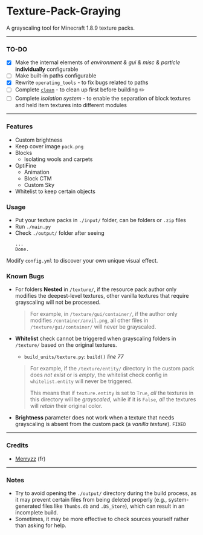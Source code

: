 # Texture-Pack-Graying
A grayscaling tool for Minecraft 1.8.9 texture packs.

------------
### TO-DO
- [x] Make the internal elements of *environment & gui & misc & particle* **individually** configurable 
- [ ] Make built-in paths configurable
- [x] Rewrite `operating_tools` - to fix bugs related to paths
- [ ] Complete [`clean`](https://github.com/eofitg/Texture-Pack-Cleaner) - to clean up first before building ✏️
- [ ] Complete *isolation system* - to enable the separation of block textures and held item textures into different modules

---
### Features
- Custom brightness
- Keep cover image `pack.png`
- Blocks
  - Isolating wools and carpets
- OptiFine
  - Animation
  - Block CTM
  - Custom Sky
- Whitelist to keep certain objects

### Usage
* Put your texture packs in `./input/` folder, can be folders or `.zip` files
* Run `./main.py` 
* Check `./output/` folder after seeing
  ```
  ...
  Done.
  ```
Modify `config.yml` to discover your own unique visual effect.

### Known Bugs
- For folders **Nested** in `/texture/`, if the resource pack author only modifies the deepest-level textures, other vanilla textures that require grayscaling will not be processed. 

  > For example, in `/texture/gui/container/`, if the author only modifies `/container/anvil.png`, all other files in `/texture/gui/container/` will never be grayscaled.
- **Whitelist** check cannot be triggered when grayscaling folders in `/texture/` based on the original textures.
  - `build_units/texture.py`: `build()` _line 77_
  
  > For example, if the `/texture/entity/` directory in the custom pack does _not exist_ or is _empty_, the whitelist check config in `whitelist.entity` will never be triggered. 
  > 
  > This means that if `texture.entity` is set to `True`, _all_ the textures in this directory will be _grayscaled_, while if it is `False`, _all_ the textures will _retain_ their original color.
- **Brightness** parameter does not work when a texture that needs grayscaling is absent from the custom pack (a _vanilla_ _texture_).  `FIXED`

---
### Credits
* [Merryzz](https://www.youtube.com/@Merryzz) (fr) 

------------
### Notes
- Try to avoid opening the `./output/` directory during the build process, as it may prevent certain files from being deleted properly (e.g., system-generated files like `Thumbs.db` and `.DS_Store`), which can result in an incomplete build.
- Sometimes, it may be more effective to check sources yourself rather than asking for help.